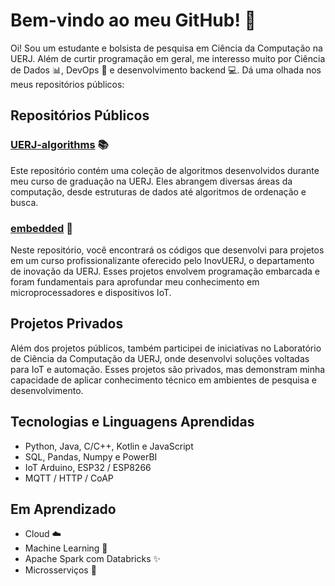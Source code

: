 # Bem-vindo ao meu GitHub! 👋

Oi! Sou um estudante e bolsista de pesquisa em Ciência da Computação na UERJ. Além de curtir programação em geral, me interesso muito por Ciência de Dados 📊, DevOps 🔧 e desenvolvimento backend 💻. Dá uma olhada nos meus repositórios públicos:

## Repositórios Públicos

### [UERJ-algorithms](https://github.com/Lucasfmina/UERJ-algorithms) 📚
Este repositório contém uma coleção de algoritmos desenvolvidos durante meu curso de graduação na UERJ. Eles abrangem diversas áreas da computação, desde estruturas de dados até algoritmos de ordenação e busca.

### [embedded](https://github.com/Lucasfmina/embedded) 🔧
Neste repositório, você encontrará os códigos que desenvolvi para projetos em um curso profissionalizante oferecido pelo InovUERJ, o departamento de inovação da UERJ. Esses projetos envolvem programação embarcada e foram fundamentais para aprofundar meu conhecimento em microprocessadores e dispositivos IoT.

## Projetos Privados

Além dos projetos públicos, também participei de iniciativas no Laboratório de Ciência da Computação da UERJ, onde desenvolvi soluções voltadas para IoT e automação. Esses projetos são privados, mas demonstram minha capacidade de aplicar conhecimento técnico em ambientes de pesquisa e desenvolvimento.

## Tecnologias e Linguagens Aprendidas

- Python, Java, C/C++, Kotlin e JavaScript
- SQL, Pandas, Numpy e PowerBI
- IoT Arduino, ESP32 / ESP8266
- MQTT / HTTP / CoAP

## Em Aprendizado

- Cloud ☁️
- Machine Learning 🤖
- Apache Spark com Databricks ✨
- Microsserviços 🔄
